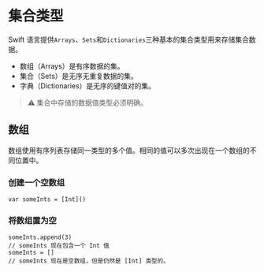 # 集合类型

Swift 语言提供`Arrays`、`Sets`和`Dictionaries`三种基本的集合类型用来存储集合数据。

- 数组（Arrays）是有序数据的集。
- 集合（Sets）是无序无重复数据的集。
- 字典（Dictionaries）是无序的键值对的集。

> ⚠️ 集合中存储的数据值类型必须明确。

## 数组

数组使用有序列表存储同一类型的多个值。相同的值可以多次出现在一个数组的不同位置中。

### 创建一个空数组

```
var someInts = [Int]()
```

### 将数组置为空

```
someInts.append(3)
// someInts 现在包含一个 Int 值
someInts = []
// someInts 现在是空数组，但是仍然是 [Int] 类型的。
```

